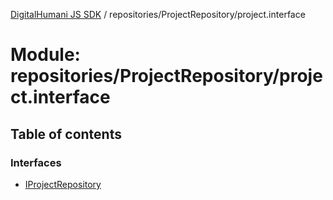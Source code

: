 [DigitalHumani JS SDK](../README.md) / repositories/ProjectRepository/project.interface

# Module: repositories/ProjectRepository/project.interface

## Table of contents

### Interfaces

- [IProjectRepository](../interfaces/repositories_ProjectRepository_project_interface.IProjectRepository.md)
